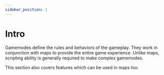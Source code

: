```yaml
---
sidebar_position: 1
---
```


# Intro

Gamemodes define the rules and behaviors of the gameplay. They work in conjunction with maps to provide the entire game experience. Unlike maps, scripting ability is generally required to make complex gamemodes.

This section also covers features which can be used in maps too.